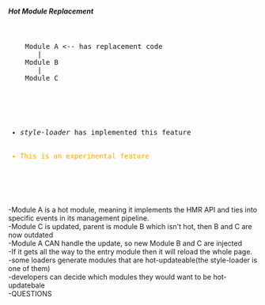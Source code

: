 <section>
<h5>Hot Module Replacement</h5>
    <pre>
    <div class="fragment" data-fragment-index="1">
    <span class="fragment zoom-in highlight-current-green" data-fragment-index="4">Module A</span> <-- has replacement code
    <span>   |   </span>
    <span class="fragment zoom-in highlight-current-green" data-fragment-index="3">Module B</span>
    <span>   |   </span>
    <span class="fragment zoom-in highlight-current-green" data-fragment-index="2">Module C</span>
    </div>
    <ul>
    <li class="fragment" data-fragment-index="5"><i>style-loader</i> has implemented this feature</li>
    <li class="fragment" data-fragment-index="6" style="color:orange;">This is an experimental feature</li>
    </ul>
    </pre>
    <aside class="notes">
        -Module A is a hot module, meaning it implements the HMR API and ties into specific events in its management pipeline.</br>
        -Module C is updated, parent is module B which isn't hot, then B and C are now outdated</br>
        -Module A CAN handle the update, so new Module B and C are injected</br>
        -If it gets all the way to the entry module then it will reload the whole page.</br>
        -some loaders generate modules that are hot-updateable(the style-loader is one of them)</br>
        -developers can decide which modules they would want to be hot-updatebale</br>
        -QUESTIONS
    </aside>
</section>
